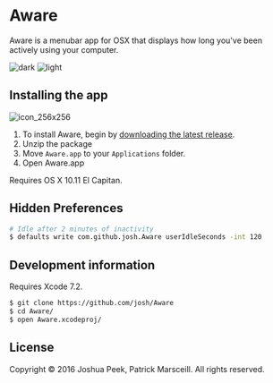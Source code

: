 # Aware

Aware is a menubar app for OSX that displays how long you've been actively using your computer.

![dark](https://cloud.githubusercontent.com/assets/896475/12149285/eee30008-b470-11e5-81e9-de7072a11827.png)
![light](https://cloud.githubusercontent.com/assets/896475/12149287/eeeac37e-b470-11e5-9bda-8a2502a39148.png)

## Installing the app

![icon_256x256](https://cloud.githubusercontent.com/assets/896475/12147215/c598f528-b465-11e5-8b69-02b5cf823f06.png)

1. To install Aware, begin by [downloading the latest release](https://github.com/josh/Aware/releases/latest/). 
2. Unzip the package
3. Move `Aware.app` to your `Applications` folder.
4. Open Aware.app

Requires OS X 10.11 El Capitan.

## Hidden Preferences

``` sh
# Idle after 2 minutes of inactivity
$ defaults write com.github.josh.Aware userIdleSeconds -int 120
```

## Development information

Requires Xcode 7.2.

``` sh
$ git clone https://github.com/josh/Aware
$ cd Aware/
$ open Aware.xcodeproj/
```

## License

Copyright © 2016 Joshua Peek, Patrick Marsceill. All rights reserved.
